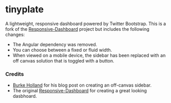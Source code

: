 # tinyplate

A lightweight, responsive dashboard powered by Twitter Bootstrap. This is a fork of the [Responsive-Dashboard](https://github.com/Ehesp/Responsive-Dashboard) project but includes the following changes:

* The Angular dependency was removed.
* You can choose between a fixed or fluid width.
* When viewed on a mobile device, the sidebar has been replaced with an off canvas solution that is toggled with a button.

### Credits
* [Burke Holland](http://blogs.telerik.com/kendoui/posts/13-11-05/creating-a-rwd-off-canvas-layout-with-bootstrap-3) for his blog post on creating an off-canvas sidebar.
* The original [Responsive-Dashboard](https://github.com/Ehesp/Responsive-Dashboard) for creating a great looking dasbhoard.